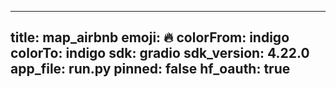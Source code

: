 
---
title: map_airbnb 
emoji: 🔥
colorFrom: indigo
colorTo: indigo
sdk: gradio
sdk_version: 4.22.0
app_file: run.py
pinned: false
hf_oauth: true
---
